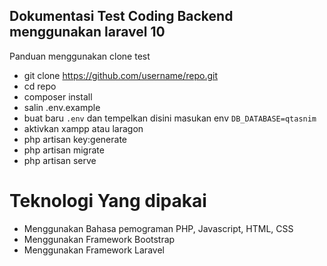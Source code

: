 
## Dokumentasi Test Coding Backend menggunakan laravel 10

Panduan menggunakan clone test 

- git clone https://github.com/username/repo.git
- cd repo
- composer install
- salin .env.example
- buat baru `.env` dan tempelkan disini masukan env `DB_DATABASE=qtasnim`
- aktivkan xampp atau laragon 
- php artisan key:generate
- php artisan migrate
- php artisan serve


# Teknologi Yang dipakai 
- Menggunakan Bahasa pemograman PHP, Javascript, HTML, CSS
- Menggunakan Framework Bootstrap
- Menggunakan Framework Laravel  

